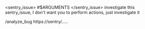 <sentry_issue>
#$ARGUMENTS
</sentry_issue>
investigate this sentry_issue, I don't want you to perform actions, just investigate it


/analyze_bug https://sentry/.....
